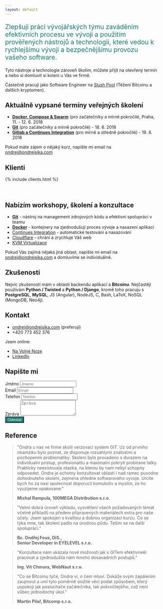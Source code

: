 ```yaml
---
layout: default
---
```


<p style="font-size: 1.5em; color: #157c73 ">
Zlepšuji práci vývojářských týmu zaváděním efektivních procesu ve vývoji a
použitím prověřených nástrojů a technologií, které vedou k rychlejšímu vývoji
a bezpečnějšímu provozu vašeho software.
</p>

Tyto nástroje a technologie zároveň školím, můžete přijít na otevřený termín
a nebo si domluvit si koleni u Vás ve firmě.

Částečně pracují jako Software Engineer na [Slush Pool](https://slushpool.com) (Těžení Bitcoinu a dalších kryptomen).

<!--
Pokud se chcete dozvědět víc o tom, co dělám, můžete sledovat můj [blog](/blog), nebo odebírat můj [newsletter](http://go.oxs.cz/skoleni-git-newsletter).
-->

## Aktuálně vypsané termíny veřejných školení

- [__Docker, Compose & Swarm__](https://sedu.cz/terminy/skoleni-dockeru-praha-11-06-2018.html?utm_source=bysika.cz) (pro začátečníky a mírně pokročilé, Praha, 11. - 12. 6. 2018
- [__Git__](https://sedu.cz/terminy/workshop-gitu-pro-zacatecniky-praha-18-06-2018.html?utm_source=bysika.cz) (pro začátečníky a mírně pokročilé) - 18. 6. 2018
- [__Gitlab a Continues Integration__](https://sedu.cz/terminy/gitlab-a-continues-integration-praha-19-06-2018.html?utm_source=bysika.cz) (pro mírně a středně pokročilé) - 19. 6. 2018

Pokud máte zájem o nějaký kurz, napište mi email na <ondrej@ondrejsika.com>

<!--
- [__Docker__](https://sedu.cz/terminy/skoleni-dockeru-praha-22-11-2017.html) (pro začátečníky a mírně pokročilé) - 22. - 23. 11. 2017
- [__Cloudflare__](https://sedu.cz/terminy/clodflare-praha-29-11-2017.html) (pro začátečníky a mírně pokročilé) - 29. 11. 2017
- [Git workshop pro začátečníky](https://sedu.cz/terminy/2017-06-21-workshop-gitu-pro-zacatecniky.html) - 21. 6. 2017
-->

## Klienti

{% include clients.html %}

<div style="height: 20px;"></div>
<style>
.background {
    color: #fff;
    text-align: center;
    background-color: #157c73;
}
</style>


## Nabízím workshopy, školení a konzultace

- [__Git__](https://skoleni-git.cz) - nástroj na management zdrojových kódu a efektivní spolupráci v teamu
- [__Docker__](https://skoleni-docker.cz) - kontejnery na zjednodušují proces vývoje a nasazení aplikaci
- [Continues Integration](https://sedu.cz/kurzy/continues-integration.html) - automatické testování a nasazování
- [Cloudflare](https://sedu.cz/kurzy/cloudflare.html) - chrání a zrychluje Váš web
- [KVM Virtualizace](https://sedu.cz/kurzy/kvm-virtualizace.html)

Pokud Vás zajímá nějaká jiná oblast, napište mi email na
<ondrej@ondrejsika.com> a domluvíme se individuálně.

## Zkušenosti

Nejvíc zkušeností mám v oblasti backendu aplikací a __Bitcoinu__. Nejčastěji používám __Python / Twisted__ a __Python / Django__, kromě toho pracuju s __PostgreSQL__, __MySQL__, JS (Angular), NodeJS, C, Bash, LaTeX, NoSQL (MongoDB, Neo4j).

<!--
## Přednáším

O všech zmíněných tématech taky občas někde veřejně mluvím. Pokud se
chcete podívat jak moje prezentace vypadají, dají se najít na 
mém [SpeakerDeck](https://speakerdeck.com/ondrejsika). Dále je zde 
většina mých komerčních školení a slidů k nim. Seznam všech 
přednášek včetně zdrojových kódů se dá jednoduše najít 
na [ondrejsika.com/talks](https://ondrejsika.com/talks).
-->


## Kontakt

- <ondrej@ondrejsika.com> (preferuji)
- +420 773 452 376

Jsem online:

- [Na Volné Noze](http://navolnenoze.cz/prezentace/ondrej-sika/)
- [LinkedIn](https://www.linkedin.com/in/ondrejsika)


## Napište mi

<script src='https://www.google.com/recaptcha/api.js'></script>
<form action="https://former.xsika.cz/submit/7/QIdzNqOETQwQlryISrcwIOdDFEpYRBZg/">
  <div class="row">
    <div class="col-md-6">
  <div class="form-group">
    <label for="name">Jméno</label>
    <input type="text" class="form-control" name="name" id="name" placeholder="Jmeno">
  </div>
  </div>
  </div>
  <div class="row">
    <div class="col-md-6">
  <div class="form-group">
    <label for="email">Email</label>
    <input type="email" class="form-control" name="email"  id="email" placeholder="Email">
  </div>
    </div>
    <div class="col-md-6">
  <div class="form-group">
    <label for="phone">Telefon</label>
    <input type="tel" class="form-control" name="phone" id="exampleInputPassword1" placeholder="Telefon">
  </div>
    </div>
  </div>
  <div class="form-group">
    <label for="message">Zpráva</label>
    <textarea class="form-control" name="message" rows="3" placeholder="Zpráva"></textarea>
  </div>
  <div class="form-group">
    <div class="g-recaptcha" data-sitekey="6LdEPxsUAAAAAMhB1wmR-GRfO_KdNWmCcpz7F7RX"></div>
  </div>
  <button type="submit" class="btn btn-default background">Odeslat</button>
</form>


## Reference

> "Ondra u nas ve firme skolil verzovaci system GIT. Uz od prvniho okamziku bylo poznat, ze disponuje rozsahlymi znalostmi a pochopenim problematiky. Skoleni bylo provadeno s durazem na individualni pristup, profesionalitu a maximalni pokryti probirane latky. Prakticky neexistovala otazka, na kterou by nam nebyl schopny odpovedet. Ondra je ochotny konzultovat oblasti i nad ramec puvodne dohodnuteho skoleni, zejmena ohledne softwaroveho vyvoje. Urcite bych ho za nasi spolecnost doporucil komukoliv a myslim, ze ho vyuzijeme opakovane."
>
> __Michal Rampula, 100MEGA Distribution s.r.o.__

> "Velmi dobrá úroveň výkladu, vysvětlení všech požadovaných témat včetně příkladů na předem připravených materiálech extra pro naše účely. Jsem spokojen s kvalitou a dobrou organizací  kurzu. Co se týka mne, tak školení padlo na úrodnou půdu. Teším se na další spolupráci."
>
> __Bc. Ondřej Fous, DiS.,<br> Senior Developer in EYELEVEL s.r.o.__

> "Konzultace nám ukázala nové možnosti jak s GITem efektivneěi pracovat a zjednodušila nám mnoho dosavadních postupů."
>
> __Ing. Vit Chmura, WebNaut s.r.o.__

> "Co se Bitcoinu týče, Ondra ví, o čem mluví. Dokáže svým zapálením zaujmout a umí tyto poměrně složité věci podat způsobem, který uspokojí jak posluchače začátečníka, tak pokročilejšího, což není vůbec jednodochý úkol."
>
> __Martin Pilař, Bitcomp s.r.o.__


<!--
Další reference najdete na mém soukromém webu: [ondrejsika.com/references.html](https://ondrejsika.com/references.html).
-->
